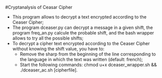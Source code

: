 #Cryptanalysis of Ceasar Cipher

* This program allows to decrypt a text encrypted according to the Ceaser Cipher;
* The program dceaser.py can decrypt a message in a given shift, the program freq_an.py calcule the probable shift, and the bash wrapper allows to try all the possible shifts;
* To decrypt a cipher text encrypted according to the Ceaser Cipher without knowing the shift value, you have to:
  * Remove the sharp from the beginning of the line corresponding to the language in which the text was written (default: french);
  * Start the following commands: chmod u+x dceaser_wrapper.sh && ./dceaser_ac.sh [cipherfile].
